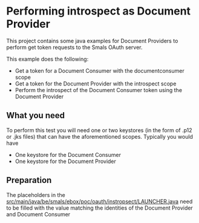 # Performing introspect as Document Provider
This project contains some java examples for Document Providers to perform get token requests to the Smals OAuth server.

This example does the following:
- Get a token for a Document Consumer with the documentconsumer scope
- Get a token for the Document Provider with the introspect scope
- Perform the introspect of the Document Consumer token using the Document Provider

## What you need
To perform this test you will need one or two keystores (in the form of .p12 or .jks files) that can have the aforementioned scopes. 
Typically you would have
- One keystore for the Document Consumer
- One keystore for the Document Provider

## Preparation
The placeholders in the [src/main/java/be/smals/ebox/poc/oauth/instropsect/LAUNCHER.java](LAUNCHER.java) need to be filled with the value matching the identities of the Document Provider and Document Consumer
